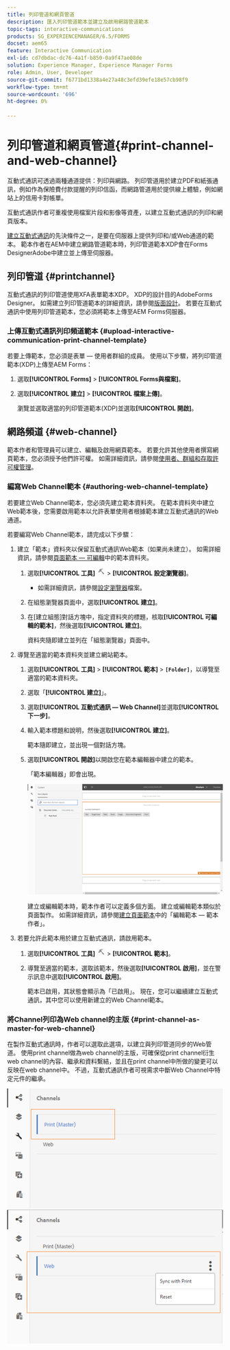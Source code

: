 ```yaml
---
title: 列印管道和網頁管道
description: 匯入列印管道範本並建立及啟用網路管道範本
topic-tags: interactive-communications
products: SG_EXPERIENCEMANAGER/6.5/FORMS
docset: aem65
feature: Interactive Communication
exl-id: cd7dbdac-dc76-4a1f-b850-0a9f47ae08de
solution: Experience Manager, Experience Manager Forms
role: Admin, User, Developer
source-git-commit: f6771bd1338a4e27a48c3efd39efe18e57cb98f9
workflow-type: tm+mt
source-wordcount: '696'
ht-degree: 0%

---
```


# 列印管道和網頁管道{#print-channel-and-web-channel}

互動式通訊可透過兩種通道提供：列印與網路。 列印管道用於建立PDF和紙張通訊，例如作為保險費付款提醒的列印信函，而網路管道用於提供線上體驗，例如網站上的信用卡對帳單。

互動式通訊作者可重複使用檔案片段和影像等資產，以建立互動式通訊的列印和網頁版本。

[建立互動式通訊](../../forms/using/create-interactive-communication.md)的先決條件之一，是要在伺服器上提供列印和/或Web通道的範本。 範本作者在AEM中建立網路管道範本時，列印管道範本XDP會在Forms DesignerAdobe中建立並上傳至伺服器。

## 列印管道 {#printchannel}

互動式通訊的列印管道使用XFA表單範本XDP。 XDP的設計目的AdobeForms Designer。 如需建立列印管道範本的詳細資訊，請參閱[版面設計](../../forms/using/layout-design-details.md)。 若要在互動式通訊中使用列印管道範本，您必須將範本上傳至AEM Forms伺服器。

### 上傳互動式通訊列印頻道範本 {#upload-interactive-communication-print-channel-template}

若要上傳範本，您必須是表單 — 使用者群組的成員。 使用以下步驟，將列印管道範本(XDP)上傳至AEM Forms：

1. 選取&#x200B;**[!UICONTROL Forms]** > **[!UICONTROL Forms與檔案]**。

1. 選取&#x200B;**[!UICONTROL 建立]** > **[!UICONTROL 檔案上傳]**。

   瀏覽並選取適當的列印管道範本(XDP)並選取&#x200B;**[!UICONTROL 開啟]**。

## 網路頻道 {#web-channel}

範本作者和管理員可以建立、編輯及啟用網頁範本。 若要允許其他使用者撰寫網頁範本，您必須授予他們許可權。 如需詳細資訊，請參閱[使用者、群組和存取許可權管理](/help/sites-administering/user-group-ac-admin.md)。

### 編寫Web Channel範本 {#authoring-web-channel-template}

若要建立Web Channel範本，您必須先建立範本資料夾。 在範本資料夾中建立Web範本後，您需要啟用範本以允許表單使用者根據範本建立互動式通訊的Web通道。

若要編寫Web Channel範本，請完成以下步驟：

1. 建立「範本」資料夾以保留互動式通訊Web範本（如果尚未建立）。 如需詳細資訊，請參閱[頁面範本 — 可編輯](/help/sites-developing/page-templates-editable.md)中的範本資料夾。

   1. 選取&#x200B;**[!UICONTROL 工具]** ![工具](assets/tools.png) > **[!UICONTROL 設定瀏覽器]**。
      * 如需詳細資訊，請參閱[設定瀏覽器](/help/sites-administering/configurations.md)檔案。
   1. 在組態瀏覽器頁面中，選取&#x200B;**[!UICONTROL 建立]**。
   1. 在[建立組態]對話方塊中，指定資料夾的標題，核取&#x200B;**[!UICONTROL 可編輯的範本]**，然後選取&#x200B;**[!UICONTROL 建立]**。

      資料夾隨即建立並列在「組態瀏覽器」頁面中。

1. 導覽至適當的範本資料夾並建立網站範本。

   1. 選取&#x200B;**[!UICONTROL 工具]** > **[!UICONTROL 範本]** > **`[Folder]`**，以導覽至適當的範本資料夾。
   1. 選取「**[!UICONTROL 建立]**」。
   1. 選取&#x200B;**[!UICONTROL 互動式通訊 — Web Channel]**&#x200B;並選取&#x200B;**[!UICONTROL 下一步]**。
   1. 輸入範本標題和說明，然後選取&#x200B;**[!UICONTROL 建立]**。

      範本隨即建立，並出現一個對話方塊。

   1. 選取&#x200B;**[!UICONTROL 開啟]**&#x200B;以開啟您在範本編輯器中建立的範本。

      「範本編輯器」即會出現。

      ![webchanneltemplate](assets/webchanneltemplate.png)

      建立或編輯範本時，範本作者可以定義多個方面。 建立或編輯範本類似於頁面製作。 如需詳細資訊，請參閱[建立頁面範本](/help/sites-authoring/templates.md)中的「編輯範本 — 範本作者」。

1. 若要允許此範本用於建立互動式通訊，請啟用範本。

   1. 選取&#x200B;**[!UICONTROL 工具]** ![工具](assets/tools.png) > **[!UICONTROL 範本]**。
   1. 導覽至適當的範本，選取該範本，然後選取&#x200B;**[!UICONTROL 啟用]**，並在警示訊息中選取&#x200B;**[!UICONTROL 啟用]**。

      範本已啟用，其狀態會顯示為「已啟用」。 現在，您可以繼續建立互動式通訊，其中您可以使用新建立的Web Channel範本。

### 將Channel列印為Web channel的主版 {#print-channel-as-master-for-web-channel}

在製作互動式通訊時，作者可以選取此選項，以建立與列印管道同步的Web管道。 使用print channel做為web channel的主版，可確保從print channel衍生web channel的內容、繼承和資料繫結，並且在print channel中所做的變更可以反映在web channel中。 不過，互動式通訊作者可視需求中斷Web Channel中特定元件的繼承。

![Print channel as master](assets/create_ic_print_master_new.png) ![Web channel with print channel as master](assets/create_ic_print_master_web_new.png)
